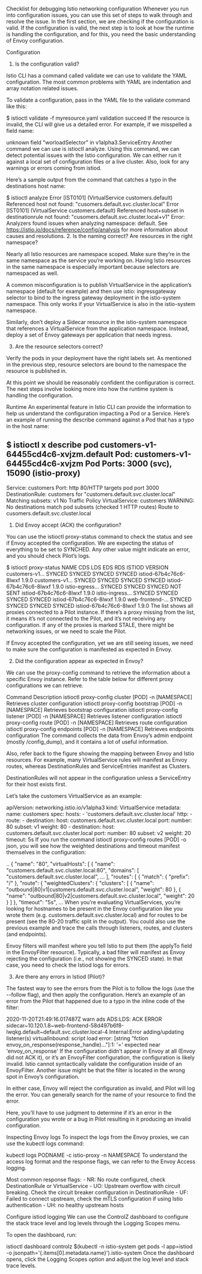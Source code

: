 Checklist for debugging Istio networking configuration
Whenever you run into configuration issues, you can use this set of steps to walk through and resolve the issue. In the first section, we are checking if the configuration is valid. If the configuration is valid, the next step is to look at how the runtime is handling the configuration, and for this, you need the basic understanding of Envoy configuration.

Configuration
1. Is the configuration valid?

Istio CLI has a command called validate we can use to validate the YAML configuration. The most common problems with YAML are indentation and array notation related issues.

To validate a configuration, pass in the YAML file to the validate command like this:

$ istioctl validate -f myresource.yaml
validation succeed
If the resource is invalid, the CLI will give us a detailed error. For example, if we misspelled a field name:

unknown field "worloadSelector" in v1alpha3.ServiceEntry
Another command we can use is istioctl analyze. Using this command, we can detect potential issues with the Istio configuration. We can either run it against a local set of configuration files or a live cluster. Also, look for any warnings or errors coming from istiod.

Here’s a sample output from the command that catches a typo in the destinations host name:

$ istioctl analyze
Error [IST0101] (VirtualService customers.default) Referenced host not found: "cusomers.default.svc.cluster.local"
Error [IST0101] (VirtualService customers.default) Referenced host+subset in destinationrule not found: "cusomers.default.svc.cluster.local+v1"
Error: Analyzers found issues when analyzing namespace: default.
See https://istio.io/docs/reference/config/analysis for more information about causes and resolutions.
2. Is the naming correct? Are resources in the right namespace?

Nearly all Istio resources are namespace scoped. Make sure they’re in the same namespace as the service you’re working on. Having Istio resources in the same namespace is especially important because selectors are namespaced as well.

A common misconfiguration is to publish VirtualService in the application’s namespace (default for example) and then use istio: ingressgateway selector to bind to the ingress gateway deployment in the istio-system namespace. This only works if your VirtualService is also in the istio-system namespace.

Similarly, don’t deploy a Sidecar resource in the istio-system namespace that references a VirtualService from the application namespace. Instead, deploy a set of Envoy gateways per application that needs ingress.

3. Are the resource selectors correct?

Verify the pods in your deployment have the right labels set. As mentioned in the previous step, resource selectors are bound to the namespace the resource is published in.

At this point we should be reasonably confident the configuration is correct. The next steps involve looking more into how the runtime system is handling the configuration.

Runtime
An experimental feature in Istio CLI can provide the information to help us understand the configuration impacting a Pod or a Service. Here’s an example of running the describe command against a Pod that has a typo in the host name:

$ istioctl x describe pod customers-v1-64455cd4c6-xvjzm.default
Pod: customers-v1-64455cd4c6-xvjzm
   Pod Ports: 3000 (svc), 15090 (istio-proxy)
--------------------
Service: customers
   Port: http 80/HTTP targets pod port 3000
DestinationRule: customers for "customers.default.svc.cluster.local"
   Matching subsets: v1
   No Traffic Policy
VirtualService: customers
   WARNING: No destinations match pod subsets (checked 1 HTTP routes)
      Route to cusomers.default.svc.cluster.local
1. Did Envoy accept (ACK) the configuration?

You can use the istioctl proxy-status command to check the status and see if Envoy accepted the configuration. We are expecting the status of everything to be set to SYNCHED. Any other value might indicate an error, and you should check Pilot’s logs.

$ istioctl proxy-status
NAME               CDS        LDS        EDS        RDS          ISTIOD                     VERSION
customers-v1...    SYNCED     SYNCED     SYNCED     SYNCED       istiod-67b4c76c6-8lwxf     1.9.0
customers-v1...    SYNCED     SYNCED     SYNCED     SYNCED       istiod-67b4c76c6-8lwxf     1.9.0
istio-egress...    SYNCED     SYNCED     SYNCED     NOT SENT     istiod-67b4c76c6-8lwxf     1.9.0
istio-ingress...   SYNCED     SYNCED     SYNCED     SYNCED       istiod-67b4c76c6-8lwxf     1.9.0
web-frontend-...   SYNCED     SYNCED     SYNCED     SYNCED       istiod-67b4c76c6-8lwxf     1.9.0
The list shows all proxies connected to a Pilot instance. If there’s a proxy missing from the list, it means it’s not connected to the Pilot, and it’s not receiving any configuration. If any of the proxies is marked STALE, there might be networking issues, or we need to scale the Pilot.

If Envoy accepted the configuration, yet we are still seeing issues, we need to make sure the configuration is manifested as expected in Envoy.

2. Did the configuration appear as expected in Envoy?

We can use the proxy-config command to retrieve the information about a specific Envoy instance. Refer to the table below for different proxy configurations we can retrieve.

Command	Description
istioctl proxy-config cluster [POD] -n [NAMESPACE]	Retrieves cluster configuration
istioctl proxy-config bootstrap [POD] -n [NAMESPACE]	Retrieves bootstrap configuration
istioctl proxy-config listener [POD] -n [NAMESPACE]	Retrieves listener configuration
istioctl proxy-config route [POD] -n [NAMESPACE]	Retrieves route configuration
istioctl proxy-config endpoints [POD] -n [NAMESPACE]	Retrieves endpoints configuration
The command collects the data from Envoy’s admin endpoint (mostly /config_dump), and it contains a lot of useful information.

Also, refer back to the figure showing the mapping between Envoy and Istio resources. For example, many VirtualService rules will manifest as Envoy routes, whereas DestinationRules and ServiceEntries manifest as Clusters.

DestinationRules will not appear in the configuration unless a ServiceEntry for their host exists first.

Let’s take the customers VirtualService as an example:

apiVersion: networking.istio.io/v1alpha3
kind: VirtualService
metadata:
  name: customers
spec:
  hosts:
    - 'customers.default.svc.cluster.local'
  http:
    - route:
      - destination:
          host: customers.default.svc.cluster.local
          port:
            number: 80
          subset: v1
        weight: 80
      - destination:
          host: customers.default.svc.cluster.local
          port:
            number: 80
          subset: v2
        weight: 20
      timeout: 5s
If you run the command istioctl proxy-config routes [POD] -o json, you will see how the weighted destinations and timeout manifest themselves in the configuration:

..
{
   "name": "80",
   "virtualHosts": [
      {
      "name": "customers.default.svc.cluster.local:80",
      "domains": [
         "customers.default.svc.cluster.local",
         ...
      ],
      "routes": [
         {
            "match": {
                  "prefix": "/"
            },
            "route": {
                  "weightedClusters": {
                     "clusters": [
                        {
                              "name": "outbound|80|v1|customers.default.svc.cluster.local",
                              "weight": 80
                        },
                        {
                              "name": "outbound|80|v2|customers.default.svc.cluster.local",
                              "weight": 20
                        }
                     ]
                  },
                  "timeout": "5s",
...
When you’re evaluating VirtualServices, you’re looking for hostnames to be present in the Envoy configuration like you wrote them (e.g. customers.default.svc.cluster.local) and for routes to be present (see the 80-20 traffic split in the output). You could also use the previous example and trace the calls through listeners, routes, and clusters (and endpoints).

Envoy filters will manifest where you tell Istio to put them (the applyTo field in the EnvoyFilter resource). Typically, a bad filter will manifest as Envoy rejecting the configuration (i.e., not showing the SYNCED state). In that case, you need to check the Istiod logs for errors.

3. Are there any errors in Istiod (Pilot)?

The fastest way to see the errors from the Pilot is to follow the logs (use the --follow flag), and then apply the configuration. Here’s an example of an error from the Pilot that happened due to a typo in the inline code of the filter:

2020-11-20T21:49:16.017487Z     warn    ads     ADS:LDS: ACK ERROR sidecar~10.120.1.8~web-frontend-58d497b6f8-lwqkg.default~default.svc.cluster.local-4 Internal:Error adding/updating listener(s) virtualInbound: script load error: [string "fction envoy_on_response(response_handle)..."]:1: '=' expected near 'envoy_on_response'
If the configuration didn’t appear in Envoy at all (Envoy did not ACK it), or it’s an EnvoyFilter configuration, the configuration is likely invalid. Istio cannot syntactically validate the configuration inside of an EnvoyFilter. Another issue might be that the filter is located in the wrong spot in Envoy’s configuration.

In either case, Envoy will reject the configuration as invalid, and Pilot will log the error. You can generally search for the name of your resource to find the error.

Here, you’ll have to use judgment to determine if it’s an error in the configuration you wrote or a bug in Pilot resulting in it producing an invalid configuration.

Inspecting Envoy logs
To inspect the logs from the Envoy proxies, we can use the kubectl logs command:

kubectl logs PODNAME -c istio-proxy -n NAMESPACE
To understand the access log format and the response flags, we can refer to the Envoy Access logging.

Most common response flags: - NR: No route configured, check DestinationRule or VirtualService - UO: Upstream overflow with circuit breaking. Check the circuit breaker configuration in DestinationRule - UF: Failed to connect upstream, check the mTLS configuration if using Istio authentication - UH: no healthy upstream hosts

Configure istiod logging
We can use the ControlZ dashboard to configure the stack trace level and log levels through the Logging Scopes menu.

To open the dashboard, run:

istioctl dashboard controlz $(kubectl -n istio-system get pods -l app=istiod -o jsonpath='{.items[0].metadata.name}').istio-system
Once the dashboard opens, click the Logging Scopes option and adjust the log level and stack trace levels.